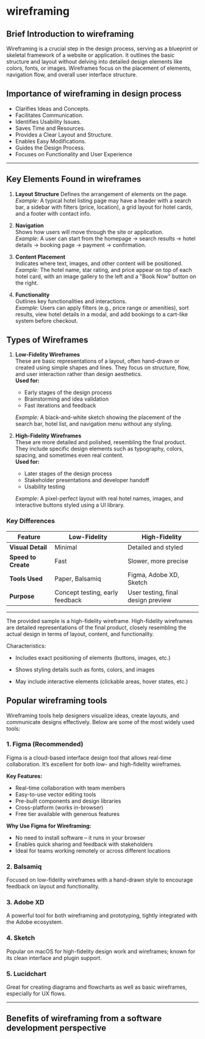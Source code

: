 # wireframing

## Brief Introduction to wireframing
Wireframing is a crucial step in the design process, serving as a blueprint or skeletal framework of a website or application. It outlines the basic structure and layout without delving into detailed design elements like colors, fonts, or images. Wireframes focus on the placement of elements, navigation flow, and overall user interface structure.

## Importance of wireframing in design process
- Clarifies Ideas and Concepts.
- Facilitates Communication.
- Identifies Usability Issues.
- Saves Time and Resources.
- Provides a Clear Layout and Structure.
- Enables Easy Modifications.
- Guides the Design Process.
- Focuses on Functionality and User Experience
---

## Key Elements Found in wireframes
1. **Layout Structure**
   Defines the arrangement of elements on the page.  
   _Example:_ A typical hotel listing page may have a header with a search bar, a sidebar with filters (price, location), a grid layout for hotel cards, and a footer with contact info.

2. **Navigation**  
   Shows how users will move through the site or application.  
   _Example:_ A user can start from the homepage → search results → hotel details → booking page → payment → confirmation.

3. **Content Placement**  
   Indicates where text, images, and other content will be positioned.  
   _Example:_ The hotel name, star rating, and price appear on top of each hotel card, with an image gallery to the left and a "Book Now" button on the right.

4. **Functionality**  
   Outlines key functionalities and interactions.  
   _Example:_ Users can apply filters (e.g., price range or amenities), sort results, view hotel details in a modal, and add bookings to a cart-like system before checkout.

## Types of Wireframes
1. **Low-Fidelity Wireframes**  
   These are basic representations of a layout, often hand-drawn or created using simple shapes and lines. They focus on structure, flow, and user interaction rather than design aesthetics.  
   **Used for:**  
   - Early stages of the design process  
   - Brainstorming and idea validation  
   - Fast iterations and feedback  

   _Example:_ A black-and-white sketch showing the placement of the search bar, hotel list, and navigation menu without any styling.

2. **High-Fidelity Wireframes**  
   These are more detailed and polished, resembling the final product. They include specific design elements such as typography, colors, spacing, and sometimes even real content.  
   **Used for:**  
   - Later stages of the design process  
   - Stakeholder presentations and developer handoff  
   - Usability testing  

   _Example:_ A pixel-perfect layout with real hotel names, images, and interactive buttons styled using a UI library.

### Key Differences

| Feature              | Low-Fidelity                   | High-Fidelity                      |
|----------------------|--------------------------------|------------------------------------|
| **Visual Detail**     | Minimal                        | Detailed and styled                |
| **Speed to Create**   | Fast                           | Slower, more precise               |
| **Tools Used**        | Paper, Balsamiq                | Figma, Adobe XD, Sketch            |
| **Purpose**           | Concept testing, early feedback| User testing, final design preview |
---
The provided sample is a high-fidelity wireframe. High-fidelity wireframes are detailed representations of the final product, closely resembling the actual design in terms of layout, content, and functionality.

Characteristics:
- Includes exact positioning of elements (buttons, images, etc.)

- Shows styling details such as fonts, colors, and images

- May include interactive elements (clickable areas, hover states, etc.)

## Popular wireframing tools
Wireframing tools help designers visualize ideas, create layouts, and communicate designs effectively. Below are some of the most widely used tools:

### 1. **Figma** (Recommended)
Figma is a cloud-based interface design tool that allows real-time collaboration. It’s excellent for both low- and high-fidelity wireframes.

**Key Features:**
- Real-time collaboration with team members
- Easy-to-use vector editing tools
- Pre-built components and design libraries
- Cross-platform (works in-browser)
- Free tier available with generous features

**Why Use Figma for Wireframing:**
- No need to install software – it runs in your browser
- Enables quick sharing and feedback with stakeholders
- Ideal for teams working remotely or across different locations

### 2. **Balsamiq**
Focused on low-fidelity wireframes with a hand-drawn style to encourage feedback on layout and functionality.

### 3. **Adobe XD**
A powerful tool for both wireframing and prototyping, tightly integrated with the Adobe ecosystem.

### 4. **Sketch**
Popular on macOS for high-fidelity design work and wireframes; known for its clean interface and plugin support.

### 5. **Lucidchart**
Great for creating diagrams and flowcharts as well as basic wireframes, especially for UX flows.

---



## Benefits of wireframing from a software development perspective

